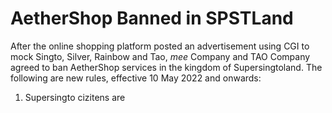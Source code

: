 <link rel="stylesheet" href="https://spstland.github.io/style.css">

# AetherShop Banned in SPSTLand

After the online shopping platform posted an advertisement using CGI to mock Singto, Silver, Rainbow and Tao, *mee* Company and TAO Company agreed to ban AetherShop services in the kingdom of Supersingtoland. The following are new rules, effective 10 May 2022 and onwards:

1. Supersingto cizitens are 
